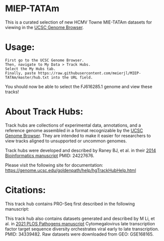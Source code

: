 # MIEP-TATAm

This is a curated selection of new HCMV Towne MIE-TATAm datasets for viewing in the [UCSC Genome Browser](http://www.genome.ucsc.edu/).

# Usage:

    First go to the UCSC Genome Browser.
    Then, navigate to My Data > Track Hubs.
    Select the My Hubs tab.
    Finally, paste https://raw.githubusercontent.com/meierjl/MIEP-TATAm/master/hub.txt into the URL field.

You should now be able to select the FJ616285.1 genome and view these tracks!

# About Track Hubs:

Track hubs are collections of experimental data, annotations, and a reference genome assembled in a format recognizable by the [UCSC Genome Browser](http://www.genome.ucsc.edu/). They are intended to make it easier for researchers to view tracks aligned to unsupported or uncommon genomes.

Track hubs were developed and described by Raney BJ, et al. in their [2014 Bioinformatics manuscript](https://academic.oup.com/bioinformatics/article/30/7/1003/232409) PMID: 24227676.

Please visit the following site for documentation: https://genome.ucsc.edu/goldenpath/help/hgTrackHubHelp.html

# Citations:

This track hub contains PRO-Seq first described in the following manuscript:


This track hub also contains datasets generated and described by M Li, et al. in [2021 PLOS Pathogens manuscript](https://journals.plos.org/plospathogens/article?id=10.1371/journal.ppat.1009796) Cytomegalovirus late transcription factor target sequence diversity orchestrates viral early to late transcription. PMID: 34339482. Raw datasets were downloaded from GEO: GSE168165.
